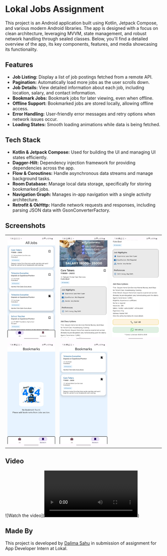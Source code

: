 
# Lokal Jobs Assignment
This project is an Android application built using Kotlin, Jetpack Compose, and various modern Android libraries. The app is designed with a focus on clean architecture, leveraging MVVM, state management, and robust network handling through sealed classes. Below, you'll find a detailed overview of the app, its key components, features, and media showcasing its functionality.


## Features

- **Job Listing:** Display a list of job postings fetched from a remote API.
- **Pagination:** Automatically load more jobs as the user scrolls down.
- **Job Details:** View detailed information about each job, including location, salary, and contact information.
- **Bookmark Jobs:** Bookmark jobs for later viewing, even when offline.
- **Offline Support:** Bookmarked jobs are stored locally, allowing offline access.
- **Error Handling:** User-friendly error messages and retry options when network issues occur.
- **Loading States:** Smooth loading animations while data is being fetched.




## Tech Stack

- **Kotlin & Jetpack Compose:** Used for building the UI and managing UI states efficiently.
- **Dagger-Hilt:** Dependency injection framework for providing dependencies across the app.
- **Flow & Coroutines:** Handle asynchronous data streams and manage background tasks.
- **Room Database:** Manage local data storage, specifically for storing bookmarked jobs.
- **Navigation Graph:** Manages in-app navigation with a single activity architecture.
- **Retrofit & OkHttp:** Handle network requests and responses, including parsing JSON data with GsonConverterFactory.

## Screenshots

<table>
  <tr>
    <td><img src="images/Landing.jpeg" alt="Landing Page" width="100%"/></td>
    <td><img src="images/JobDesc1.jpeg" alt="Job Description 1" width="100%"/></td>
    <td><img src="images/JobDesc2.jpeg" alt="Job Description 2" width="100%"/></td> 
  </tr>
  <tr>
   <td><img src="images/Bookmarks1.jpeg" alt="Bookmarks 1" width="100%"/></td>
    <td><img src="images/Bookmarks2.jpeg" alt="Bookmarks 2" width="100%"/></td>
  </tr>
</table>

## Video

![Watch the video](<video controls src="https://res.cloudinary.com/djwqr0hgq/video/upload/v1743847170/o9psgqhmefiowcxhsiqb.mp4" title="videos/Demo.mp4"></video>)

## Made By

This project is developed by [Dalima Sahu](https://dalima2910.vercel.app) in submission of assignment for App Developer Intern at Lokal.


